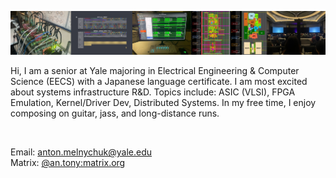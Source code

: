 ![Banner](./github_banner.png)

Hi, I am a senior at Yale majoring in Electrical Engineering & Computer Science (EECS) with a Japanese language certificate. I am most excited about systems infrastructure R&D. Topics include: ASIC (VLSI), FPGA Emulation, Kernel/Driver Dev, Distributed Systems. In my free time, I enjoy composing on guitar, jass, and long-distance runs.

<img src="https://komarev.com/ghpvc/?username=anton-mel&style=flat-square&color=blue" alt=""/></img>

Email: anton.melnychuk@yale.edu <br>
Matrix: [@an.tony:matrix.org](https://matrix.to/#/@an.tony:matrix.org) <br>
